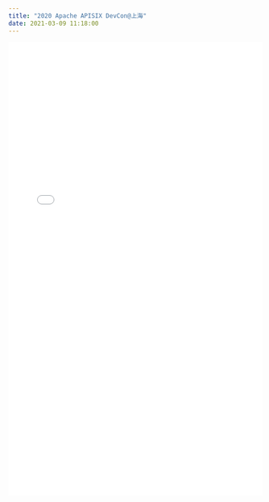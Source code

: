 ```yaml
---
title: "2020 Apache APISIX DevCon@上海"
date: 2021-03-09 11:18:00
---
```


<iframe src="//player.bilibili.com/player.html?aid=246067431&bvid=BV1Sv411x7gS&cid=276962408&page=1" frameborder="0" scrolling="no" style="display: block; min-width: 100%; width: 100px; height: 900px; border: none; overflow: auto;"></iframe>

